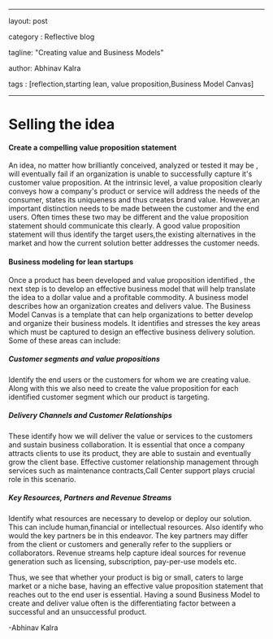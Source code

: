 

---

layout: post

category : Reflective blog

tagline: "Creating value and Business Models"

author: Abhinav Kalra

tags : [reflection,starting lean, value proposition,Business Model Canvas]

---

# Selling the idea

#### Create a compelling value proposition statement
An idea, no matter how brilliantly conceived, analyzed or tested it may be , will eventually fail if an organization is unable to successfully capture it's customer value proposition. At the intrinsic level, a value proposition clearly conveys how a company's product or service will address the needs of the consumer, states its uniqueness and thus creates brand value. However,an important distinction needs to be made between the customer and the end users. Often times these two may be different and the value proposition statement should communicate this clearly. A good value proposition statement will thus identify the target users,the existing alternatives in the market and how the current solution better addresses the customer needs.

#### Business modeling for lean startups

Once a product has been developed and value proposition identified , the next step is to develop an effective business model that will help translate the idea to a dollar value and a profitable commodity. A business model describes how an organization creates and delivers value. The Business Model Canvas is a template that can help organizations to better develop and organize their business models. It identifies and stresses the key areas which must be captured to design an effective business delivery solution. Some of these areas can include:
##### Customer segments and value propositions
Identify the end users or the customers for whom we are creating value. Along with this we also need to create the value proposition for each identified customer segment which our product is targeting.
##### Delivery Channels and Customer Relationships
These identify how we will deliver the value or services to the customers and sustain business collaboration. It is essential that once a company attracts clients to use its product, they are able to sustain and eventually grow the client base. Effective customer relationship management through services such as maintenance contracts,Call Center support plays crucial role in this scenario.

##### Key Resources, Partners and Revenue Streams

Identify what resources are necessary to develop or deploy our solution. This can include human,financial or intellectual resources. Also identify who would the key partners be in this endeavor. The key partners may differ from the client or customers and generally refer to the suppliers or collaborators. Revenue streams help capture ideal sources for revenue generation such as licensing, subscription, pay-per-use models etc.

Thus, we see that whether your product is big or small, caters to large market or a niche base, having an effective value proposition statement that reaches out to the end user is essential. Having a sound Business Model to create and deliver value often is the differentiating factor between a successful and an unsuccessful product.

-Abhinav Kalra